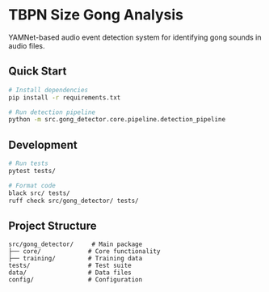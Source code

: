# TBPN Size Gong Analysis

YAMNet-based audio event detection system for identifying gong sounds in audio files.

## Quick Start

```bash
# Install dependencies
pip install -r requirements.txt

# Run detection pipeline
python -m src.gong_detector.core.pipeline.detection_pipeline
```

## Development

```bash
# Run tests
pytest tests/

# Format code
black src/ tests/
ruff check src/gong_detector/ tests/
```

## Project Structure

```
src/gong_detector/     # Main package
├── core/             # Core functionality
├── training/         # Training data
tests/                # Test suite
data/                 # Data files
config/               # Configuration
```
